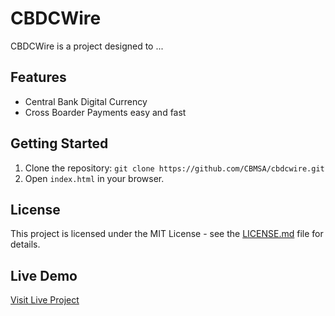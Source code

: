 # CBDCWire

CBDCWire is a project designed to ...

## Features
- Central Bank Digital Currency 
- Cross Boarder Payments easy and fast

## Getting Started
1. Clone the repository: `git clone https://github.com/CBMSA/cbdcwire.git`
2. Open `index.html` in your browser.

## License
This project is licensed under the MIT License - see the [LICENSE.md](LICENSE) file for details.

## Live Demo
[Visit Live Project](https://CBMSA.github.io/cbdcwire/)
